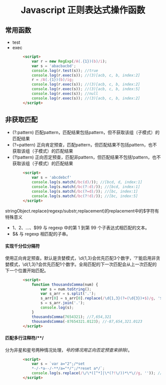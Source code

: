 <h1 align="center"> Javascript 正则表达式操作函数</h1>

常用函数
-

- test
- exec

```html
		<script>
			var r = new RegExp(/A(.{1})(b)/i);
			var s = 'abacbacbd';
			console.log(r.test(s)); //true
			console.log(r.exec(s)); //(3)[acb, c, b, index:2]
			r = /A(.{1})(b)/ig;
			console.log(r.exec(s)); //(3)[acb, c, b, index:2]
			console.log(r.exec(s)); //(3)[acb, c, b, index:5]
			console.log(r.exec(s)); //null
			console.log(r.exec(s)); //(3)[acb, c, b, index:2]
		</script>
```

非获取匹配
-

- (?:pattern) 匹配pattern，匹配结果包括pattern，但不获取该组（子模式）的匹配结果
- (?=pattern) 正向肯定预查，匹配pattern，但匹配结果不包括pattern，也不获取该组（子模式）的匹配结果
- (?!pattern) 正向否定预查，匹配非pattern，但匹配结果不包括!pattern，也不获取该组（子模式）的匹配结果

```html
		<script>
			var s = 'abcdebcf'
			console.log(s.match(/bc(d)/)); //[bcd, d, index:1]
			console.log(s.match(/bc(?:d)/)); //[bcd, index:1]
			console.log(s.match(/bc(?=d)/)); //[bc, index:1]
			console.log(s.match(/bc(?!d)/)); //[bc, index:5]
		</script>
```

stringObject.replace(regexp/substr,replacement)的replacement中的$字符有特殊意义

- $1、$2、...、$99 与 regexp 中的第 1 到第 99 个子表达式相匹配的文本。
- $& 与 regexp 相匹配的子串。

#### 实现千分位分隔符

使用正向肯定预查。默认是贪婪模式，\d{1,3}会优先匹配3个数字，'?'能启用非贪婪模式，\d{1,3}?会优先匹配1个数字。全局匹配的下一次匹配会从上一次匹配的下一个位置开始匹配。

```html
		<script>
			function thousandsComma(num) {
				var s = num.toString();
				var s_arr = s.split('.');
				s_arr[0] = s_arr[0].replace(/\d{1,3}(?=(\d{3})+$)/g, '$&,');
				s = s_arr.join('.');
				console.log(s);
			}
			thousandsComma(7654321); //7,654,321
			thousandsComma(-87654321.0123); //-87,654,321.0123
		</script>
```

#### 匹配多行注释符/**/

分为非星和星号两种情况处理，*号的情况用正向否定预查来排除*/。

```html
		<script>
			var s = `var a="2";/*set
			*-/-*a--/-**/a="*/";/*reset a*/`;
			console.log(s.replace(/\/\*([^*]|\*(?!\/))*\*\//g, '')); //'var a="2";a="*/";'
		</script>
```

